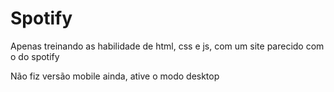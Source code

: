 # Spotify
 Apenas treinando as habilidade de html, css e js, com um site parecido com o do spotify

 Não fiz versão mobile ainda, ative o modo desktop
